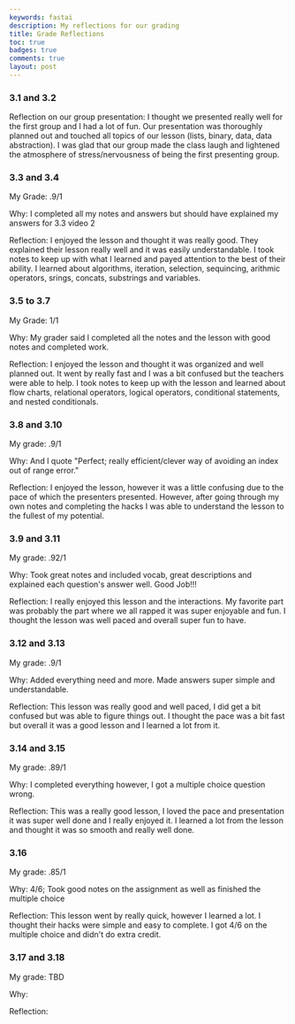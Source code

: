 ```yaml
---
keywords: fastai
description: My reflections for our grading 
title: Grade Reflections
toc: true 
badges: true
comments: true
layout: post
---
```


### 3.1 and 3.2

Reflection on our group presentation: I thought we presented really well for the first group and I had a lot of fun. Our presentation was thoroughly planned out and touched all topics of our lesson (lists, binary, data, data abstraction). I was glad that our group made the class laugh and lightened the atmosphere of stress/nervousness of being the first presenting group. 

### 3.3 and 3.4 

My Grade: .9/1

Why: I completed all my notes and answers but should have explained my answers for 3.3 video 2

Reflection: I enjoyed the lesson and thought it was really good. They explained their lesson really well and it was easily understandable. I took notes to keep up with what I learned and payed attention to the best of their ability. I learned about algorithms, iteration, selection, sequincing, arithmic operators, srings, concats, substrings and variables.

### 3.5 to 3.7

My Grade: 1/1

Why: My grader said I completed all the notes and the lesson with good notes and completed work.

Reflection: I enjoyed the lesson and thought it was organized and well planned out. It went by really fast and I was a bit confused but the teachers were able to help. I took notes to keep up with the lesson and learned about flow charts, relational operators, logical operators, conditional statements, and nested conditionals.

### 3.8 and 3.10

My grade: .9/1

Why: And I quote "Perfect; really efficient/clever way of avoiding an index out of range error."

Reflection: I enjoyed the lesson, however it was a little confusing due to the pace of which the presenters presented. However, after going through my own notes and completing the hacks I was able to understand the lesson to the fullest of my potential.

### 3.9 and 3.11

My grade: .92/1

Why: Took great notes and included vocab, great descriptions and explained each question's answer well. Good Job!!!

Reflection: I really enjoyed this lesson and the interactions. My favorite part was probably the part where we all rapped it was super enjoyable and fun. I thought the lesson was well paced and overall super fun to have. 

### 3.12 and 3.13

My grade: .9/1

Why: Added everything need and more. Made answers super simple and understandable. 

Reflection: This lesson was really good and well paced, I did get a bit confused but was able to figure things out. I thought the pace was a bit fast but overall it was a good lesson and I learned a lot from it. 

### 3.14 and 3.15

My grade: .89/1

Why: I completed everything however, I got a multiple choice question wrong. 

Reflection: This was a really good lesson, I loved the pace and presentation it was super well done and I really enjoyed it. I learned a lot from the lesson and thought it was so smooth and really well done. 

### 3.16 

My grade: .85/1

Why: 4/6; Took good notes on the assignment as well as finished the multiple choice

Reflection: This lesson went by really quick, however I learned a lot. I thought their hacks were simple and easy to complete. I got 4/6 on the multiple choice and didn't do extra credit. 

### 3.17 and 3.18

My grade: TBD

Why:

Reflection: 
